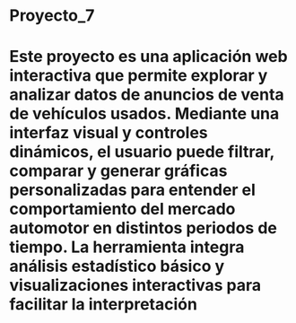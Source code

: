 # Proyecto_7
# Este proyecto es una aplicación web interactiva que permite explorar y analizar datos de anuncios de venta de vehículos usados. Mediante una interfaz visual y controles dinámicos, el usuario puede filtrar, comparar y generar gráficas personalizadas para entender el comportamiento del mercado automotor en distintos periodos de tiempo. La herramienta integra análisis estadístico básico y visualizaciones interactivas para facilitar la interpretación
